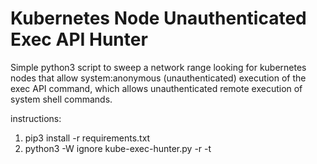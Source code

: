 # Kubernetes Node Unauthenticated Exec API Hunter

Simple python3 script to sweep a network range looking for kubernetes nodes that allow system:anonymous (unauthenticated) execution of the exec API command, which allows unauthenticated remote execution of system shell commands.

instructions:
1. pip3 install -r requirements.txt
2. python3 -W ignore kube-exec-hunter.py -r <range> -t <threads>

